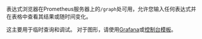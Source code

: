 表达式浏览器在Prometheus服务器上的`/graph`处可用，允许您输入任何表达式并在表格中查看其结果或随时间变化。

这主要用于临时查询和调试。 对于图形，请使用[Grafana](https://prometheus.io/docs/visualization/grafana/)或[控制台模板](https://prometheus.io/docs/visualization/consoles/)。
